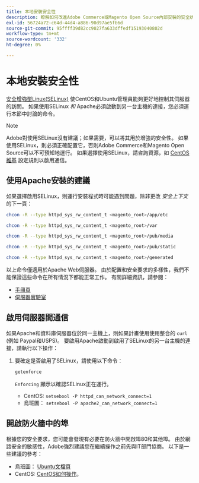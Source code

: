 ```yaml
---
title: 本地安裝安全性
description: 瞭解如何改進Adobe Commerce或Magento Open Source內部安裝的安全狀態。
exl-id: 56724a72-c64d-44d4-a886-90d97ae5fb6d
source-git-commit: 95ffff39d82cc9027fa633dffedf15193040802d
workflow-type: tm+mt
source-wordcount: '332'
ht-degree: 0%

---
```


# 本地安裝安全性

[安全增強型Linux(SELinux)](https://selinuxproject.org/page/Main_Page) 使CentOS和Ubuntu管理員能夠更好地控制其伺服器的訪問。 如果使用SELinux *和* Apache必須啟動到另一台主機的連接，您必須運行本節中討論的命令。

>[!NOTE]
>
>Adobe對使用SELinux沒有建議；如果需要，可以將其用於增強的安全性。 如果使用SELinux，則必須正確配置它，否則Adobe Commerce和Magento Open Source可以不可預知地運行。 如果選擇使用SELinux，請咨詢資源，如 [CentOS維基](https://wiki.centos.org/HowTos/SELinux) 設定規則以啟用通信。

## 使用Apache安裝的建議

如果選擇啟用SELinux，則運行安裝程式時可能遇到問題，除非更改 *安全上下文* 的下一頁：

```bash
chcon -R --type httpd_sys_rw_content_t <magento_root>/app/etc
```

```bash
chcon -R --type httpd_sys_rw_content_t <magento_root>/var
```

```bash
chcon -R --type httpd_sys_rw_content_t <magento_root>/pub/media
```

```bash
chcon -R --type httpd_sys_rw_content_t <magento_root>/pub/static
```

```bash
chcon -R --type httpd_sys_rw_content_t <magento_root>/generated
```

以上命令僅適用於Apache Web伺服器。 由於配置和安全要求的多樣性，我們不能保證這些命令在所有情況下都能正常工作。 有關詳細資訊，請參閱：

* [手冊頁](https://linux.die.net/man/8/httpd_selinux)
* [伺服器實驗室](https://www.serverlab.ca/tutorials/linux/web-servers-linux/configuring-selinux-policies-for-apache-web-servers/)

## 啟用伺服器間通信

如果Apache和資料庫伺服器位於同一主機上，則如果計畫使用使用整合的 `curl` (例如 Paypal和USPS)。
要啟用Apache啟動到啟用了SELinux的另一台主機的連接，請執行以下操作：

1. 要確定是否啟用了SELinux，請使用以下命令：

   ```bash
   getenforce
   ```

   `Enforcing` 顯示以確認SELinux正在運行。

   * CentOS: `setsebool -P httpd_can_network_connect=1`
   * 烏班圖： `setsebool -P apache2_can_network_connect=1`

## 開啟防火牆中的埠

根據您的安全要求，您可能會發現有必要在防火牆中開啟埠80和其他埠。 由於網路安全的敏感性，Adobe強烈建議您在繼續操作之前先與IT部門協商。 以下是一些建議的參考：

* 烏班圖： [Ubuntu文檔頁](https://help.ubuntu.com/community/IptablesHowTo)
* CentOS: [CentOS如何操作](https://wiki.centos.org/HowTos/Network/IPTables)。
